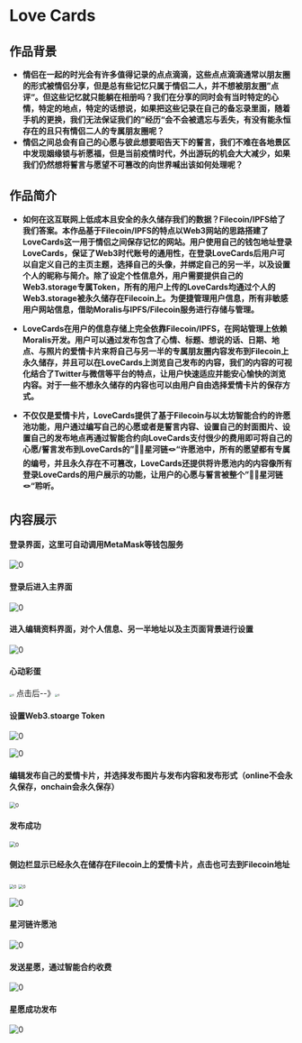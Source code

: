 # Love Cards

## 作品背景

- **情侣在一起的时光会有许多值得记录的点点滴滴，这些点点滴滴通常以朋友圈的形式被情侣分享，但是总有些记忆只属于情侣二人，并不想被朋友圈”点评“。但这些记忆就只能躺在相册吗？我们在分享的同时会有当时特定的心情，特定的地点，特定的话想说，如果把这些记录在自己的备忘录里面，随着手机的更换，我们无法保证我们的”经历“会不会被遗忘与丢失，有没有能永恒存在的且只有情侣二人的专属朋友圈呢？**
- **情侣之间总会有自己的心愿与彼此想要昭告天下的誓言，我们不难在各地景区中发现姻缘锁与祈愿福，但是当前疫情时代，外出游玩的机会大大减少，如果我们仍然想将誓言与愿望不可篡改的向世界喊出该如何处理呢？**

## 作品简介

- **如何在这互联网上低成本且安全的永久储存我们的数据？Filecoin/IPFS给了我们答案。本作品基于Filecoin/IPFS的特点以Web3网站的思路搭建了LoveCards这一用于情侣之间保存记忆的网站。用户使用自己的钱包地址登录LoveCards，保证了Web3时代账号的通用性，在登录LoveCards后用户可以自定义自己的主页主题，选择自己的头像，并绑定自己的另一半，以及设置个人的昵称与简介。除了设定个性信息外，用户需要提供自己的Web3.storage专属Token，所有的用户上传的LoveCards均通过个人的Web3.storage被永久储存在Filecoin上。为便捷管理用户信息，所有非敏感用户网站信息，借助Moralis与IPFS/Filecoin服务进行存储与管理。**

- **LoveCards在用户的信息存储上完全依靠Filecoin/IPFS，在网站管理上依赖Moralis开发。用户可以通过发布包含了心情、标题、想说的话、日期、地点、与照片的爱情卡片来将自己与另一半的专属朋友圈内容发布到Filecoin上永久储存，并且可以在LoveCards上浏览自己发布的内容，我们的内容的可视化结合了Twitter与微信等平台的特点，让用户快速适应并能安心愉快的浏览内容。对于一些不想永久储存的内容也可以由用户自由选择爱情卡片的保存方式。**

- **不仅仅是爱情卡片，LoveCards提供了基于Filecoin与以太坊智能合约的许愿池功能，用户通过编写自己的心愿或者是誓言内容、设置自己的封面图片、设置自己的发布地点再通过智能合约向LoveCards支付很少的费用即可将自己的心愿/誓言发布到LoveCards的”🌠🌌星河链🪢“许愿池中，所有的愿望都有专属的编号，并且永久存在不可篡改，LoveCards还提供将许愿池内的内容像所有登录LoveCards的用户展示的功能，让用户的心愿与誓言被整个”🌠🌌星河链🪢“聆听。**

  

## 内容展示

#### 登录界面，这里可自动调用MetaMask等钱包服务

![0](https://github.com/SmartRabbitY/LoveCards/blob/main/images/0.png)

#### 登录后进入主界面

![0](https://github.com/SmartRabbitY/LoveCards/blob/main/images/1.png)

#### 进入编辑资料界面，对个人信息、另一半地址以及主页面背景进行设置

![0](https://github.com/SmartRabbitY/LoveCards/blob/main/images/2.png)

#### 心动彩蛋

<img src=".\images\3.png" alt="0" style="zoom:33%;" /> 点击后--》<img src=".\images\4.png" alt="0" style="zoom:33%;" />  

#### 设置Web3.stoarge Token

![0](.\images\5.png)

![0](.\images\6.png)

#### 编辑发布自己的爱情卡片，并选择发布图片与发布内容和发布形式（online不会永久保存，onchain会永久保存）

<img src=".\images\7.png" alt="0" style="zoom: 67%;" />

#### 发布成功

<img src=".\images\8.png" alt="0" style="zoom:67%;" />

#### 侧边栏显示已经永久在储存在Filecoin上的爱情卡片，点击也可去到Filecoin地址

<img src=".\images\9.png" alt="0" style="zoom:50%;" /> <img src=".\images\10.png" alt="0" style="zoom:50%;" />

![0](.\images\11.png)

#### 星河链许愿池

![0](.\images\12.png)

#### 发送星愿，通过智能合约收费

![0](.\images\13.png)

#### 星愿成功发布

![0](.\images\14.png)
